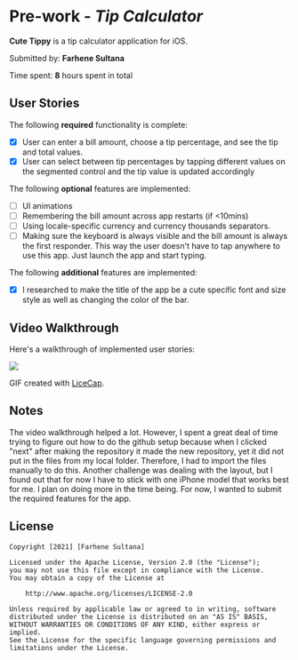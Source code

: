 # Pre-work - *Tip Calculator*

**Cute Tippy** is a tip calculator application for iOS.

Submitted by: **Farhene Sultana**

Time spent: **8** hours spent in total

## User Stories

The following **required** functionality is complete:

* [x] User can enter a bill amount, choose a tip percentage, and see the tip and total values.
* [x] User can select between tip percentages by tapping different values on the segmented control and the tip value is updated accordingly

The following **optional** features are implemented:

* [ ] UI animations
* [ ] Remembering the bill amount across app restarts (if <10mins)
* [ ] Using locale-specific currency and currency thousands separators.
* [ ] Making sure the keyboard is always visible and the bill amount is always the first responder. This way the user doesn't have to tap anywhere to use this app. Just launch the app and start typing.

The following **additional** features are implemented:

- [x] I researched to make the title of the app be a cute specific font and size style as well as changing the color of the bar.

## Video Walkthrough

Here's a walkthrough of implemented user stories:

![](https://i.imgur.com/nySHpGi.gif)

GIF created with [LiceCap](http://www.cockos.com/licecap/).

## Notes

The video walkthrough helped a lot. 
However, I spent a great deal of time trying to figure out how to do the github setup because when I clicked "next" after making the repository it made the new repository, yet it did not put in the files from my local folder. Therefore, I had to import the files manually to do this. Another challenge was dealing with the layout, but I found out that for now I have to stick with one iPhone model that works best for me. 
I plan on doing more in the time being. 
For now, I wanted to submit the required features for the app.


## License

    Copyright [2021] [Farhene Sultana]

    Licensed under the Apache License, Version 2.0 (the "License");
    you may not use this file except in compliance with the License.
    You may obtain a copy of the License at

        http://www.apache.org/licenses/LICENSE-2.0

    Unless required by applicable law or agreed to in writing, software
    distributed under the License is distributed on an "AS IS" BASIS,
    WITHOUT WARRANTIES OR CONDITIONS OF ANY KIND, either express or implied.
    See the License for the specific language governing permissions and
    limitations under the License.
